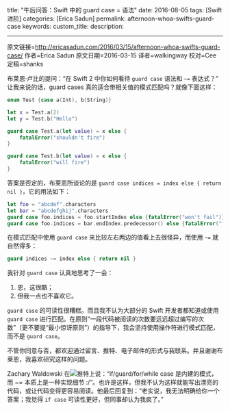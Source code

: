 title: "午后问答：Swift 中的 guard case = 语法"
date: 2016-08-05
tags: [Swift 进阶]
categories: [Erica Sadun]
permalink: afternoon-whoa-swifts-guard-case
keywords: 
custom_title: 
description: 

---
原文链接=http://ericasadun.com/2016/03/15/afternoon-whoa-swifts-guard-case/
作者=Erica Sadun
原文日期=2016-03-15
译者=walkingway
校对=Cee
定稿=shanks

<!--此处开始正文-->


布莱恩·卢比的提问：“在 Swift 2 中你如何看待 `guard case` 语法和 `~=` 表达式？” 让我来说的话，guard cases 真的适合带相关值的模式匹配吗？就像下面这样：

<!--more-->

```swift
enum Test {case a(Int), b(String)}

let x = Test.a(2)
let y = Test.b("Hello")

guard case Test.a(let value) = x else {
    fatalError("shouldn't fire")
}

guard case Test.b(let value) = x else {
    fatalError("will fire")
}
```

答案是否定的，布莱恩所谈论的是 `guard case indices = index else { return nil }`，它的用法如下：
 
```swift
let foo = "abcdef".characters
let bar = "abcdefghij".characters
guard case foo.indices = foo.startIndex else {fatalError("won't fail")}
guard case foo.indices = bar.endIndex.predecessor() else {fatalError("fails")}
```

在模式匹配中使用 `guard case` 来比较左右两边的值看上去很怪异，而使用 `~=` 就自然得多：

```swift
guard indices ~= index else { return nil }
```

我针对 `guard case` 认真地思考了一会：

1. 恩，这很酷；
2. 但我一点也不喜欢它。

`guard case` 的可读性很糟糕。而且我不认为大部分的 Swift 开发者都知道或使用 `guard case` 进行匹配。在原则“一段代码被阅读的次数要远远超过编写的次数”（更不要提“最小惊讶原则”）的指导下，我会坚持使用操作符进行模式匹配，而不是 `guard case`。

不管你同意与否，都欢迎通过留言、推特、电子邮件的形式与我联系。并且谢谢布莱恩，我喜欢研究这样的问题。

Zachary Waldowski 在![推特](http://twitter.com/zwaldowski/status/709861893490515968)上说：“if/guard/for/while case 是内建的模式，而 ~= 本质上是一种实现细节 :/”。也许是这样，但我不认为这样就能写出漂亮的代码，或让代码变得更容易阅读。他最后回复到：“老实说，我无法明确给你一个答案；我觉得 `if case` 可读性更好，但同事却认为我疯了。”